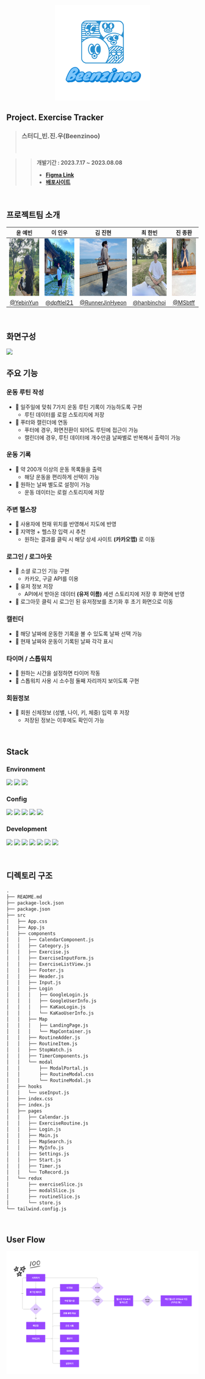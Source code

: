 <br>
<center><img width="250px" src="public/images/Beenzinoo.png"></center>

## **Project. Exercise Tracker**
> ### 스터디_빈.진.우(Beenzinoo)
> <br>

>> **개발기간 : 2023.7.17 ~ 2023.08.08**
>> - **[Figma Link](https://www.figma.com/file/ZB9OIXLqpcUhWNcic0Q0q3/exercise-tracker-app?type=design&node-id=0%3A1&mode=design&t=T2uuBCz2Ned8Xngp-1)**
>> - **[배포사이트](https://yebinyun.github.io/exercise-tracker-app/)**
<br>

## 프로젝트팀 소개
|<center>윤 예빈</center>|<center>이 인우</center>|<center>김 진현</center>|<center>최 한빈</center>|<center>진 종환</center>|
|---|---|---|---|---|
|<img width="150px" height="150px" src =  "public/images/Yebin.jpg">|<img width="150px" height="150px" src = "public/images/Inwoo.jpg">|<img width="150px" height="150px" src = "public/images/Jinhyeon.jpg">|<img width="150px" height="150px" src = "public/images/Hanbin.jpg">|<img width="150px" height="150px" src = "public/images/Jonghwan.png">|
|<center>[@YebinYun](https://github.com/YebinYun)</center>|<center>[@dpftlel21](https://github.com/dpftlel21)</center>|<center>[@RunnerJinHyeon](https://github.com/RunnerJinHyeon)</center>|<center>[@hanbinchoi](https://github.com/hanbinchoi)</center>|<center>[@MSbtff](https://github.com/MSbtff)</center>|

<br>

## 화면구성
<img src = "public/images/movie.gif">


<br>

## 주요 기능
### 운동 루틴 작성
- 💪 일주일에 맞춰 7가지 운동 루틴 기록이 가능하도록 구현
   - 루틴 데이터를 로컬 스토리지에 저장
- 💪 푸터와 캘린더에 연동
  - 푸터에 경우, 화면전환이 되어도 루틴에 접근이 가능
  - 캘린더에 경우, 루틴 데이터에 개수만큼 날짜별로 반복해서 출력이 가능

### 운동 기록
- 💪 약 200개 이상의 운동 목록들을 출력
  - 해당 운동을 편리하게 선택이 가능
- 💪 원하는 날짜 별도로 설정이 가능
  - 운동 데이터는 로컬 스토리지에 저장

### 주변 헬스장
- 💪 사용자에 현재 위치를 반영해서 지도에 반영
- 💪 지역명 + 헬스장 입력 시 추천
  - 원하는 결과를 클릭 시 해당 상세 사이트 **(카카오맵)** 로 이동

### 로그인 / 로그아웃
- 💪 소셜 로그인 기능 구현
  - 카카오, 구글 API를 이용
- 💪 유저 정보 저장
  - API에서 받아온 데이터 **(유저 이름)** 세션 스토리지에 저장 후 화면에 반영
- 💪 로그아웃 클릭 시 로그인 된 유저정보를 초기화 후 초기 화면으로 이동

### 캘린더
- 💪 해당 날짜에 운동한 기록을 볼 수 있도록 날짜 선택 가능
- 💪 현재 날짜와 운동이 기록된 날짜 각각 표시

### 타이머 / 스톱워치
- 💪 원하는 시간을 설정하면 타이머 작동
- 💪 스톱워치 사용 시 소수점 둘째 자리까지 보이도록 구현 

### 회원정보
- 💪 회원 신체정보 (성별, 나이, 키, 체중) 입력 후 저장
  - 저장된 정보는 이후에도 확인이 가능

<br>

## **Stack**
### **Environment**
<img src="https://img.shields.io/badge/visual studio code-007ACC?style=flat&logo=visualstudiocode&logoColor=white"/> <img src="https://img.shields.io/badge/git-F05032?style=flat&logo=git&logoColor=white"/> <img src="https://img.shields.io/badge/git hub-181717?style=flat&logo=github&logoColor=white"/>

### **Config**
<img src="https://img.shields.io/badge/npm-CB3837?style=flat&logo=npm&logoColor=white"/> <img src="https://img.shields.io/badge/kakaotalk-FFCD00?style=flat&logo=kakaotalk&logoColor=white"/> <img src="https://img.shields.io/badge/google-4285F4?style=flat&logo=google&logoColor=white"/> <img src="https://img.shields.io/badge/kakaomap-FFCD00?style=flat&logo=kakao&logoColor=white"/> <img src="https://img.shields.io/badge/.env-ECD53F?style=flat&logo=dotenv&logoColor=white"/>
 
### **Development**
<img src="https://img.shields.io/badge/JavaScript-F7DF1E?style=flat&logo=JavaScript&logoColor=white"/> <img src="https://img.shields.io/badge/React-61DAFB?style=flat&logo=React&logoColor=white"/> <img src="https://img.shields.io/badge/Tailwind CSS-06B6D4?style=flat&logo=Tailwind CSS&logoColor=white"/> <img src="https://img.shields.io/badge/styledcomponents-DB7093?style=flat&logo=styledcomponents&logoColor=white"/> <img src="https://img.shields.io/badge/Redux-764ABC?style=flat&logo=redux&logoColor=white"/> <img src="https://img.shields.io/badge/react router-CA4245?style=flat&logo=reactrouter&logoColor=white"/> <img src="https://img.shields.io/badge/axios-5A29E4?style=flat&logo=axios&logoColor=white"/> 

<br>

## 디렉토리 구조
```
.
├── README.md
├── package-lock.json
├── package.json
├── src
│   ├── App.css
│   ├── App.js
│   ├── components
│   │   ├── CalendarComponent.js
│   │   ├── Category.js
│   │   ├── Exercise.js
│   │   ├── ExerciseInputForm.js
│   │   ├── ExerciseListView.js
│   │   ├── Footer.js
│   │   ├── Header.js
│   │   ├── Input.js
│   │   ├── Login
│   │   │   ├── GoogleLogin.js
│   │   │   ├── GoogleUserInfo.js
│   │   │   ├── KaKaoLogin.js
│   │   │   └── KaKaoUserInfo.js
│   │   ├── Map
│   │   │   ├── LandingPage.js
│   │   │   └── MapContainer.js
│   │   ├── RoutineAdder.js
│   │   ├── RoutineItem.js
│   │   ├── StopWatch.js
│   │   ├── TimerComponents.js
│   │   └── modal
│   │       ├── ModalPortal.js
│   │       ├── RoutineModal.css
│   │       └── RoutineModal.js
│   ├── hooks
│   │   └── useInput.js
│   ├── index.css
│   ├── index.js
│   ├── pages
│   │   ├── Calendar.js
│   │   ├── ExerciseRoutine.js
│   │   ├── Login.js
│   │   ├── Main.js
│   │   ├── MapSearch.js
│   │   ├── MyInfo.js
│   │   ├── Settings.js
│   │   ├── Start.js
│   │   ├── Timer.js
│   │   └── ToRecord.js
│   └── redux
│       ├── exerciseSlice.js
│       ├── modalSlice.js
│       ├── routineSlice.js
│       └── store.js
└── tailwind.config.js
```

<br>

## User Flow

<img src="public/images/빈진우 User Flow.png">
